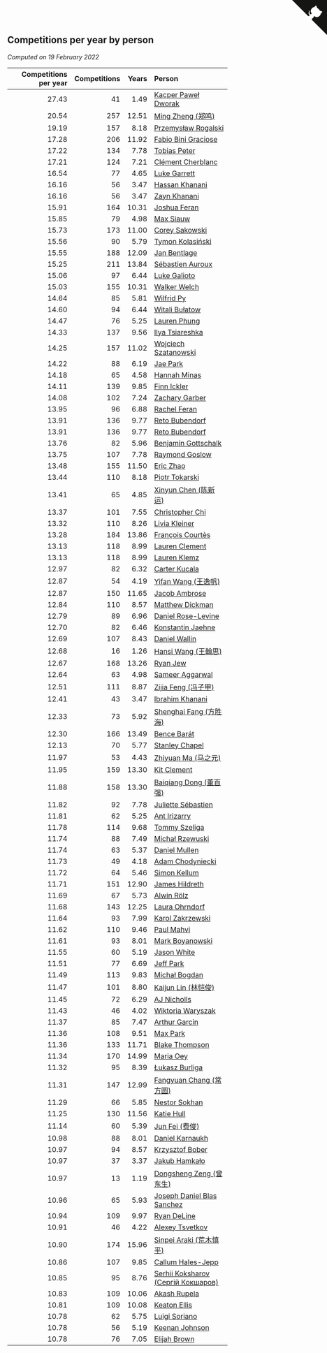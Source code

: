 ## Competitions per year by person

*Computed on 19 February 2022*

| Competitions per year | Competitions | Years | Person |
| ---: | ---: | ---: | :--- |
| 27.43 | 41 | 1.49 | [Kacper Paweł Dworak](https://www.worldcubeassociation.org/persons/2020DWOR01) |
| 20.54 | 257 | 12.51 | [Ming Zheng (郑鸣)](https://www.worldcubeassociation.org/persons/2009ZHEN11) |
| 19.19 | 157 | 8.18 | [Przemysław Rogalski](https://www.worldcubeassociation.org/persons/2013ROGA02) |
| 17.28 | 206 | 11.92 | [Fabio Bini Graciose](https://www.worldcubeassociation.org/persons/2010GRAC02) |
| 17.22 | 134 | 7.78 | [Tobias Peter](https://www.worldcubeassociation.org/persons/2014PETE03) |
| 17.21 | 124 | 7.21 | [Clément Cherblanc](https://www.worldcubeassociation.org/persons/2014CHER05) |
| 16.54 | 77 | 4.65 | [Luke Garrett](https://www.worldcubeassociation.org/persons/2017GARR05) |
| 16.16 | 56 | 3.47 | [Hassan Khanani](https://www.worldcubeassociation.org/persons/2018KHAN26) |
| 16.16 | 56 | 3.47 | [Zayn Khanani](https://www.worldcubeassociation.org/persons/2018KHAN28) |
| 15.91 | 164 | 10.31 | [Joshua Feran](https://www.worldcubeassociation.org/persons/2011FERA01) |
| 15.85 | 79 | 4.98 | [Max Siauw](https://www.worldcubeassociation.org/persons/2017SIAU02) |
| 15.73 | 173 | 11.00 | [Corey Sakowski](https://www.worldcubeassociation.org/persons/2011SAKO01) |
| 15.56 | 90 | 5.79 | [Tymon Kolasiński](https://www.worldcubeassociation.org/persons/2016KOLA02) |
| 15.55 | 188 | 12.09 | [Jan Bentlage](https://www.worldcubeassociation.org/persons/2010BENT01) |
| 15.25 | 211 | 13.84 | [Sébastien Auroux](https://www.worldcubeassociation.org/persons/2008AURO01) |
| 15.06 | 97 | 6.44 | [Luke Galioto](https://www.worldcubeassociation.org/persons/2015GALI02) |
| 15.03 | 155 | 10.31 | [Walker Welch](https://www.worldcubeassociation.org/persons/2011WELC01) |
| 14.64 | 85 | 5.81 | [Wilfrid Py](https://www.worldcubeassociation.org/persons/2016PYWI01) |
| 14.60 | 94 | 6.44 | [Witali Bułatow](https://www.worldcubeassociation.org/persons/2015BUAT01) |
| 14.47 | 76 | 5.25 | [Lauren Phung](https://www.worldcubeassociation.org/persons/2016PHUN02) |
| 14.33 | 137 | 9.56 | [Ilya Tsiareshka](https://www.worldcubeassociation.org/persons/2012TERE01) |
| 14.25 | 157 | 11.02 | [Wojciech Szatanowski](https://www.worldcubeassociation.org/persons/2011SZAT01) |
| 14.22 | 88 | 6.19 | [Jae Park](https://www.worldcubeassociation.org/persons/2015PARK24) |
| 14.18 | 65 | 4.58 | [Hannah Minas](https://www.worldcubeassociation.org/persons/2017MINA04) |
| 14.11 | 139 | 9.85 | [Finn Ickler](https://www.worldcubeassociation.org/persons/2012ICKL01) |
| 14.08 | 102 | 7.24 | [Zachary Garber](https://www.worldcubeassociation.org/persons/2014GARB01) |
| 13.95 | 96 | 6.88 | [Rachel Feran](https://www.worldcubeassociation.org/persons/2015FERA01) |
| 13.91 | 136 | 9.77 | [Reto Bubendorf](https://www.worldcubeassociation.org/persons/2012BUBE01) |
| 13.91 | 136 | 9.77 | [Reto Bubendorf](https://www.worldcubeassociation.org/persons/2012BUBE01) |
| 13.76 | 82 | 5.96 | [Benjamin Gottschalk](https://www.worldcubeassociation.org/persons/2016GOTT01) |
| 13.75 | 107 | 7.78 | [Raymond Goslow](https://www.worldcubeassociation.org/persons/2014GOSL01) |
| 13.48 | 155 | 11.50 | [Eric Zhao](https://www.worldcubeassociation.org/persons/2010ZHAO19) |
| 13.44 | 110 | 8.18 | [Piotr Tokarski](https://www.worldcubeassociation.org/persons/2013TOKA01) |
| 13.41 | 65 | 4.85 | [Xinyun Chen (陈新运)](https://www.worldcubeassociation.org/persons/2017CHEN36) |
| 13.37 | 101 | 7.55 | [Christopher Chi](https://www.worldcubeassociation.org/persons/2014CHIC01) |
| 13.32 | 110 | 8.26 | [Livia Kleiner](https://www.worldcubeassociation.org/persons/2013KLEI03) |
| 13.28 | 184 | 13.86 | [François Courtès](https://www.worldcubeassociation.org/persons/2008COUR01) |
| 13.13 | 118 | 8.99 | [Lauren Clement](https://www.worldcubeassociation.org/persons/2013KLEM01) |
| 13.13 | 118 | 8.99 | [Lauren Klemz](https://www.worldcubeassociation.org/persons/2013KLEM01) |
| 12.97 | 82 | 6.32 | [Carter Kucala](https://www.worldcubeassociation.org/persons/2015KUCA01) |
| 12.87 | 54 | 4.19 | [Yifan Wang (王逸帆)](https://www.worldcubeassociation.org/persons/2017WANY29) |
| 12.87 | 150 | 11.65 | [Jacob Ambrose](https://www.worldcubeassociation.org/persons/2010AMBR01) |
| 12.84 | 110 | 8.57 | [Matthew Dickman](https://www.worldcubeassociation.org/persons/2013DICK01) |
| 12.79 | 89 | 6.96 | [Daniel Rose-Levine](https://www.worldcubeassociation.org/persons/2015ROSE01) |
| 12.70 | 82 | 6.46 | [Konstantin Jaehne](https://www.worldcubeassociation.org/persons/2015JAEH01) |
| 12.69 | 107 | 8.43 | [Daniel Wallin](https://www.worldcubeassociation.org/persons/2013WALL03) |
| 12.68 | 16 | 1.26 | [Hansi Wang (王翰思)](https://www.worldcubeassociation.org/persons/2020WANG19) |
| 12.67 | 168 | 13.26 | [Ryan Jew](https://www.worldcubeassociation.org/persons/2008JEWR01) |
| 12.64 | 63 | 4.98 | [Sameer Aggarwal](https://www.worldcubeassociation.org/persons/2017AGGA01) |
| 12.51 | 111 | 8.87 | [Zijia Feng (冯子甲)](https://www.worldcubeassociation.org/persons/2013FENG02) |
| 12.41 | 43 | 3.47 | [Ibrahim Khanani](https://www.worldcubeassociation.org/persons/2018KHAN27) |
| 12.33 | 73 | 5.92 | [Shenghai Fang (方胜海)](https://www.worldcubeassociation.org/persons/2016FANG01) |
| 12.30 | 166 | 13.49 | [Bence Barát](https://www.worldcubeassociation.org/persons/2008BARA01) |
| 12.13 | 70 | 5.77 | [Stanley Chapel](https://www.worldcubeassociation.org/persons/2016CHAP04) |
| 11.97 | 53 | 4.43 | [Zhiyuan Ma (马之元)](https://www.worldcubeassociation.org/persons/2017MAZH04) |
| 11.95 | 159 | 13.30 | [Kit Clement](https://www.worldcubeassociation.org/persons/2008CLEM01) |
| 11.88 | 158 | 13.30 | [Baiqiang Dong (董百强)](https://www.worldcubeassociation.org/persons/2008DONG06) |
| 11.82 | 92 | 7.78 | [Juliette Sébastien](https://www.worldcubeassociation.org/persons/2014SEBA01) |
| 11.81 | 62 | 5.25 | [Ant Irizarry](https://www.worldcubeassociation.org/persons/2016IRIZ02) |
| 11.78 | 114 | 9.68 | [Tommy Szeliga](https://www.worldcubeassociation.org/persons/2012SZEL01) |
| 11.74 | 88 | 7.49 | [Michał Rzewuski](https://www.worldcubeassociation.org/persons/2014RZEW01) |
| 11.74 | 63 | 5.37 | [Daniel Mullen](https://www.worldcubeassociation.org/persons/2016MULL04) |
| 11.73 | 49 | 4.18 | [Adam Chodyniecki](https://www.worldcubeassociation.org/persons/2017CHOD02) |
| 11.72 | 64 | 5.46 | [Simon Kellum](https://www.worldcubeassociation.org/persons/2016KELL12) |
| 11.71 | 151 | 12.90 | [James Hildreth](https://www.worldcubeassociation.org/persons/2009HILD01) |
| 11.69 | 67 | 5.73 | [Alwin Rölz](https://www.worldcubeassociation.org/persons/2016ROLZ01) |
| 11.68 | 143 | 12.25 | [Laura Ohrndorf](https://www.worldcubeassociation.org/persons/2009OHRN01) |
| 11.64 | 93 | 7.99 | [Karol Zakrzewski](https://www.worldcubeassociation.org/persons/2014ZAKR01) |
| 11.62 | 110 | 9.46 | [Paul Mahvi](https://www.worldcubeassociation.org/persons/2012MAHV01) |
| 11.61 | 93 | 8.01 | [Mark Boyanowski](https://www.worldcubeassociation.org/persons/2014BOYA01) |
| 11.55 | 60 | 5.19 | [Jason White](https://www.worldcubeassociation.org/persons/2016WHIT16) |
| 11.51 | 77 | 6.69 | [Jeff Park](https://www.worldcubeassociation.org/persons/2015PARK08) |
| 11.49 | 113 | 9.83 | [Michał Bogdan](https://www.worldcubeassociation.org/persons/2012BOGD01) |
| 11.47 | 101 | 8.80 | [Kaijun Lin (林恺俊)](https://www.worldcubeassociation.org/persons/2013LINK01) |
| 11.45 | 72 | 6.29 | [AJ Nicholls](https://www.worldcubeassociation.org/persons/2015NICH04) |
| 11.43 | 46 | 4.02 | [Wiktoria Waryszak](https://www.worldcubeassociation.org/persons/2018WARY01) |
| 11.37 | 85 | 7.47 | [Arthur Garcin](https://www.worldcubeassociation.org/persons/2014GARC27) |
| 11.36 | 108 | 9.51 | [Max Park](https://www.worldcubeassociation.org/persons/2012PARK03) |
| 11.36 | 133 | 11.71 | [Blake Thompson](https://www.worldcubeassociation.org/persons/2010THOM03) |
| 11.34 | 170 | 14.99 | [Maria Oey](https://www.worldcubeassociation.org/persons/2007OEYM01) |
| 11.32 | 95 | 8.39 | [Łukasz Burliga](https://www.worldcubeassociation.org/persons/2013BURL01) |
| 11.31 | 147 | 12.99 | [Fangyuan Chang (常方圆)](https://www.worldcubeassociation.org/persons/2009CHAN04) |
| 11.29 | 66 | 5.85 | [Nestor Sokhan](https://www.worldcubeassociation.org/persons/2016SOKH01) |
| 11.25 | 130 | 11.56 | [Katie Hull](https://www.worldcubeassociation.org/persons/2010HULL01) |
| 11.14 | 60 | 5.39 | [Jun Fei (费俊)](https://www.worldcubeassociation.org/persons/2016FEIJ02) |
| 10.98 | 88 | 8.01 | [Daniel Karnaukh](https://www.worldcubeassociation.org/persons/2014KARN02) |
| 10.97 | 94 | 8.57 | [Krzysztof Bober](https://www.worldcubeassociation.org/persons/2013BOBE01) |
| 10.97 | 37 | 3.37 | [Jakub Hamkało](https://www.worldcubeassociation.org/persons/2018HAMK01) |
| 10.97 | 13 | 1.19 | [Dongsheng Zeng (曾东生)](https://www.worldcubeassociation.org/persons/2020ZENG03) |
| 10.96 | 65 | 5.93 | [Joseph Daniel Blas Sanchez](https://www.worldcubeassociation.org/persons/2016SANC08) |
| 10.94 | 109 | 9.97 | [Ryan DeLine](https://www.worldcubeassociation.org/persons/2012DELI01) |
| 10.91 | 46 | 4.22 | [Alexey Tsvetkov](https://www.worldcubeassociation.org/persons/2017TSVE02) |
| 10.90 | 174 | 15.96 | [Sinpei Araki (荒木慎平)](https://www.worldcubeassociation.org/persons/2006ARAK01) |
| 10.86 | 107 | 9.85 | [Callum Hales-Jepp](https://www.worldcubeassociation.org/persons/2012HALE01) |
| 10.85 | 95 | 8.76 | [Serhii Koksharov (Сергій Кокшаров)](https://www.worldcubeassociation.org/persons/2013KOKS01) |
| 10.83 | 109 | 10.06 | [Akash Rupela](https://www.worldcubeassociation.org/persons/2012RUPE01) |
| 10.81 | 109 | 10.08 | [Keaton Ellis](https://www.worldcubeassociation.org/persons/2012ELLI01) |
| 10.78 | 62 | 5.75 | [Luigi Soriano](https://www.worldcubeassociation.org/persons/2016SORI04) |
| 10.78 | 56 | 5.19 | [Keenan Johnson](https://www.worldcubeassociation.org/persons/2016JOHN30) |
| 10.78 | 76 | 7.05 | [Elijah Brown](https://www.worldcubeassociation.org/persons/2015BROW03) |


<a href="https://github.com/jonatanklosko/wca_statistics" class="github-corner" aria-label="View source on Github"><svg width="80" height="80" viewBox="0 0 250 250" style="fill:#151513; color:#fff; position: absolute; top: 0; border: 0; right: 0;" aria-hidden="true"><path d="M0,0 L115,115 L130,115 L142,142 L250,250 L250,0 Z"></path><path d="M128.3,109.0 C113.8,99.7 119.0,89.6 119.0,89.6 C122.0,82.7 120.5,78.6 120.5,78.6 C119.2,72.0 123.4,76.3 123.4,76.3 C127.3,80.9 125.5,87.3 125.5,87.3 C122.9,97.6 130.6,101.9 134.4,103.2" fill="currentColor" style="transform-origin: 130px 106px;" class="octo-arm"></path><path d="M115.0,115.0 C114.9,115.1 118.7,116.5 119.8,115.4 L133.7,101.6 C136.9,99.2 139.9,98.4 142.2,98.6 C133.8,88.0 127.5,74.4 143.8,58.0 C148.5,53.4 154.0,51.2 159.7,51.0 C160.3,49.4 163.2,43.6 171.4,40.1 C171.4,40.1 176.1,42.5 178.8,56.2 C183.1,58.6 187.2,61.8 190.9,65.4 C194.5,69.0 197.7,73.2 200.1,77.6 C213.8,80.2 216.3,84.9 216.3,84.9 C212.7,93.1 206.9,96.0 205.4,96.6 C205.1,102.4 203.0,107.8 198.3,112.5 C181.9,128.9 168.3,122.5 157.7,114.1 C157.9,116.9 156.7,120.9 152.7,124.9 L141.0,136.5 C139.8,137.7 141.6,141.9 141.8,141.8 Z" fill="currentColor" class="octo-body"></path></svg></a><style>.github-corner:hover .octo-arm{animation:octocat-wave 560ms ease-in-out}@keyframes octocat-wave{0%,100%{transform:rotate(0)}20%,60%{transform:rotate(-25deg)}40%,80%{transform:rotate(10deg)}}@media (max-width:500px){.github-corner:hover .octo-arm{animation:none}.github-corner .octo-arm{animation:octocat-wave 560ms ease-in-out}}</style>
